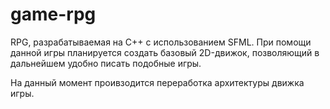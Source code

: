 # game-rpg

RPG, разрабатываемая на C++ с использованием SFML. При помощи данной игры планируется создать базовый 2D-движок, позволяющий в дальнейшем удобно писать подобные игры.

На данный момент проивзодится переработка архитектуры движка игры. 

